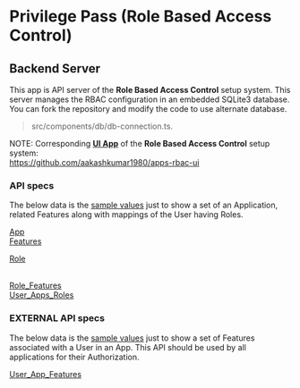 # Privilege Pass (Role Based Access Control)
## Backend Server
This app is API server of the <b>Role Based Access Control</b> setup system. This server manages the RBAC configuration in an embedded SQLite3 database. You can fork the repository and modify the code to use alternate database. 
> src/components/db/db-connection.ts.

NOTE: Corresponding <b><u>UI App</u></b> of the <b>Role Based Access Control</b> setup system:  
https://github.com/aakashkumar1980/apps-rbac-ui


### API specs
The below data is the <u>sample values</u> just to show a set of an Application, related Features along with mappings of the User having Roles.

[App](./_readme-resources/README-App.md)
<br/>
[Features](./_readme-resources/README-Features.md)

[Role](./_readme-resources/README-Role.md)
<br/>
<br/>

[Role_Features](./_readme-resources/README-Role_Features.md)
<br/>
[User_Apps_Roles](./_readme-resources/README-User_Apps_Roles.md)



### EXTERNAL API specs
The below data is the <u>sample values</u> just to show a set of Features associated with a User in an App.
This API should be used by all applications for their Authorization.

[User_App_Features](./_readme-resources/README-User_App_Features.md)